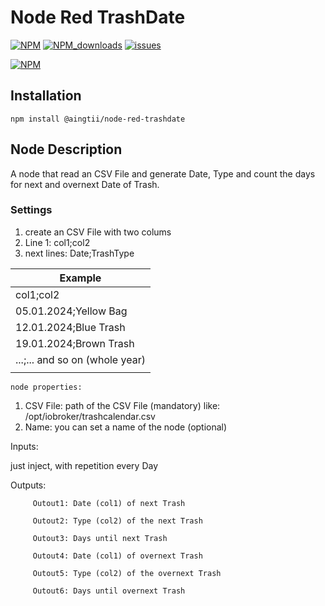 # Node Red TrashDate

[![NPM](https://img.shields.io/npm/v/@aingtii/node-red-trashdate)](https://www.npmjs.com/package/@aingtii/node-red-trashdate)
[![NPM_downloads](https://img.shields.io/npm/dm/@aingtii/node-red-trashdate)](https://www.npmjs.com/package/@aingtii/node-red-trashdate)
[![issues](https://img.shields.io/github/issues/aingtii/node-red-trashdate)](https://github.com/aingtiig/node-red-trashdate/issues)

[![NPM](https://nodei.co/npm/@aingtii/node-red-trashdate.png?compact=true)](https://nodei.co/npm/@aingtii/node-red-trashdate/)

## Installation
```
npm install @aingtii/node-red-trashdate
```

## Node Description
A node that read an CSV File and generate Date, Type and count the days for next and overnext Date of Trash.</p>

### Settings
1. create an CSV File with two colums
2. Line 1:  col1;col2
3. next lines:  Date;TrashType

|Example                         |
|--------------------------------|
|col1;col2                       |
|05.01.2024;Yellow Bag           |
|12.01.2024;Blue Trash           |
|19.01.2024;Brown Trash          |
|...;... and so on (whole year)  |
|                                |


    node properties:
1. CSV File: path of the CSV File (mandatory)
       like: /opt/iobroker/trashcalendar.csv
2. Name: you can set a name of the node (optional)
 
Inputs:

   just inject, with repetition every Day</li>            

Outputs:

         Outout1: Date (col1) of next Trash
         
         Outout2: Type (col2) of the next Trash
         
         Outout3: Days until next Trash
         
         Outout4: Date (col1) of overnext Trash
         
         Outout5: Type (col2) of the overnext Trash
         
         Outout6: Days until overnext Trash   
    



